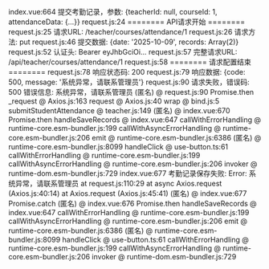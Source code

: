 index.vue:664 提交考勤记录，参数: {teacherId: null, courseId: 1, attendanceData: {…}}
request.js:24 ======== API请求开始 ========
request.js:25 请求URL: /teacher/courses/attendance/1
request.js:26 请求方法: put
request.js:46 提交数据: {date: '2025-10-09', records: Array(2)}
request.js:52 认证头: Bearer eyJhbGciOi...
request.js:57 完整请求URL: /api/teacher/courses/attendance/1
request.js:58 ======== 请求配置结束 ========
request.js:78 响应状态码: 200
request.js:79 响应数据: {code: 500, message: '系统异常，请联系管理员'}
request.js:90  请求失败，错误码: 500 错误信息: 系统异常，请联系管理员
(匿名) @ request.js:90
Promise.then
_request @ Axios.js:163
request @ Axios.js:40
wrap @ bind.js:5
submitStudentAttendance @ teacher.js:149
(匿名) @ index.vue:670
Promise.then
handleSaveRecords @ index.vue:647
callWithErrorHandling @ runtime-core.esm-bundler.js:199
callWithAsyncErrorHandling @ runtime-core.esm-bundler.js:206
emit @ runtime-core.esm-bundler.js:6386
(匿名) @ runtime-core.esm-bundler.js:8099
handleClick @ use-button.ts:61
callWithErrorHandling @ runtime-core.esm-bundler.js:199
callWithAsyncErrorHandling @ runtime-core.esm-bundler.js:206
invoker @ runtime-dom.esm-bundler.js:729
index.vue:677  考勤记录保存失败: Error: 系统异常，请联系管理员
    at request.js:110:29
    at async Axios.request (Axios.js:40:14)
    at Axios.request (Axios.js:45:41)
(匿名) @ index.vue:677
Promise.catch
(匿名) @ index.vue:676
Promise.then
handleSaveRecords @ index.vue:647
callWithErrorHandling @ runtime-core.esm-bundler.js:199
callWithAsyncErrorHandling @ runtime-core.esm-bundler.js:206
emit @ runtime-core.esm-bundler.js:6386
(匿名) @ runtime-core.esm-bundler.js:8099
handleClick @ use-button.ts:61
callWithErrorHandling @ runtime-core.esm-bundler.js:199
callWithAsyncErrorHandling @ runtime-core.esm-bundler.js:206
invoker @ runtime-dom.esm-bundler.js:729
